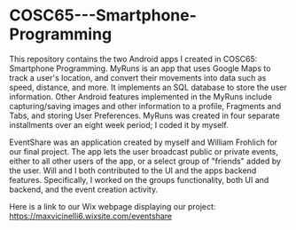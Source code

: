 # COSC65---Smartphone-Programming

This repository contains the two Android apps I created in COSC65: Smartphone Programming. MyRuns is an app that uses Google Maps to track a user's location, and convert their movements into data such as speed, distance, and more. It implements an SQL database to store the user information. Other Android features implemented in the MyRuns include capturing/saving images and other information to a profile, Fragments and Tabs, and storing User Preferences. MyRuns was created in four separate installments over an eight week period; I coded it by myself. 

EventShare was an application created by myself and William Frohlich for our final project. The app lets the user broadcast public or private events, either to all other users of the app, or a select group of "friends" added by the user. Will and I both contributed to the UI and the apps backend features. Specifically, I worked on the groups functionality, both UI and backend, and the event creation activity. 

Here is a link to our Wix webpage displaying our project: 
https://maxvicinelli6.wixsite.com/eventshare
